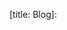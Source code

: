 <div data-lift="if?extra_true=has_blog">
      <div data-lift="blog.simple"></div>
</div>

[title: Blog]: 
